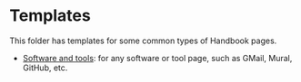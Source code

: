 # Templates

This folder has templates for some common types of Handbook pages.

- [Software and tools](./TOOL.md): for any software or tool page, such as GMail, Mural,
  GitHub, etc.
